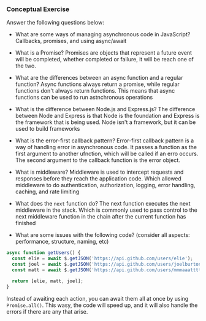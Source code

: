### Conceptual Exercise

Answer the following questions below:

- What are some ways of managing asynchronous code in JavaScript?
  Callbacks, promises, and using async/await

- What is a Promise?
  Promises are objects that represent a future event will be completed, whether completed or failure, it will be reach one of the two.

- What are the differences between an async function and a regular function?
  Async functions always return a promise, while regular functions don't always return functions. This means that async functions can be used to run astnchronous operations

- What is the difference between Node.js and Express.js?
  The difference between Node and Express is that Node is the foundation and Express is the framework that is being used. Node isn't a framework, but it can be used to build frameworks

- What is the error-first callback pattern?
  Error-first callback pattern is a way of handling error in asynchronous code. It passes a function as the first argument to another ufnction, which will be called if an erro occurs. The second argument to the callback function is the error object.

- What is middleware?
  Middleware is used to intercept requests and responses before they reach the application code. Which allowed middleware to do authentication, authorization, logging, error handling, caching, and rate limiting

- What does the `next` function do?
  The next function executes the next middleware in the stack. Which is commonly used to pass control to the next middleware function in the chain after the current function has finished

- What are some issues with the following code? (consider all aspects: performance, structure, naming, etc)

```js
async function getUsers() {
  const elie = await $.getJSON('https://api.github.com/users/elie');
  const joel = await $.getJSON('https://api.github.com/users/joelburton');
  const matt = await $.getJSON('https://api.github.com/users/mmmaaatttttt');

  return [elie, matt, joel];
}
```

Instead of awaiting each action, you can await them all at once by using `Promise.all()`. This wasy, the code will speed up, and it will also handle the errors if there are any that arise.